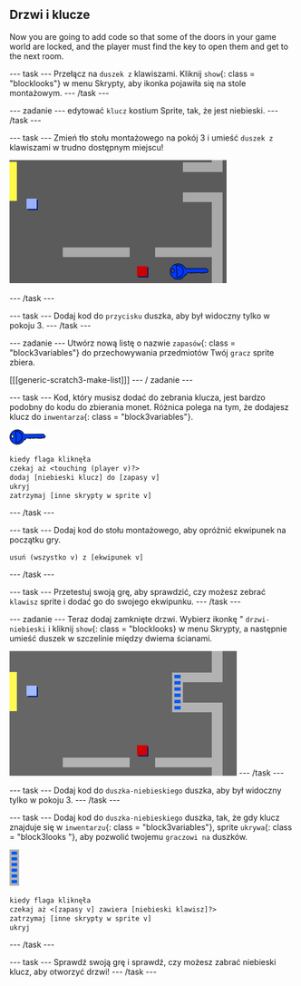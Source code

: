 ## Drzwi i klucze

Now you are going to add code so that some of the doors in your game world are locked, and the player must find the key to open them and get to the next room.

\--- task \--- Przełącz na `duszek z` klawiszami. Kliknij `show`{: class = "blocklooks"} w menu Skrypty, aby ikonka pojawiła się na stole montażowym. \--- /task \---

\--- zadanie \--- edytować `klucz` kostium Sprite, tak, że jest niebieski. \--- /task \---

\--- task \--- Zmień tło stołu montażowego na pokój 3 i umieść `duszek z` klawiszami w trudno dostępnym miejscu!

![zrzut ekranu](images/world-key.png)

\--- /task \---

\--- task \--- Dodaj kod do `przycisku` duszka, aby był widoczny tylko w pokoju 3. \--- /task \---

\--- zadanie \--- Utwórz nową listę o nazwie `zapasów`{: class = "block3variables"} do przechowywania przedmiotów Twój `gracz` sprite zbiera.

[[[generic-scratch3-make-list]]] \--- / zadanie \---

\--- task \--- Kod, który musisz dodać do zebrania klucza, jest bardzo podobny do kodu do zbierania monet. Różnica polega na tym, że dodajesz klucz do `inwentarza`{: class = "block3variables"}.

![klawisz](images/key.png)

```blocks3
kiedy flaga kliknęła
czekaj aż <touching (player v)?>
dodaj [niebieski klucz] do [zapasy v]
ukryj
zatrzymaj [inne skrypty w sprite v]
```

\--- /task \---

\--- task \--- Dodaj kod do stołu montażowego, aby opróżnić ekwipunek na początku gry.

```blocks3
usuń (wszystko v) z [ekwipunek v]
```

\--- /task \---

\--- task \--- Przetestuj swoją grę, aby sprawdzić, czy możesz zebrać `klawisz` sprite i dodać go do swojego ekwipunku. \--- /task \---

\--- zadanie \--- Teraz dodaj zamknięte drzwi. Wybierz ikonkę " `drzwi-niebieski` i kliknij `show`{: class = "blocklooks} w menu Skrypty, a następnie umieść duszek w szczelinie między dwiema ścianami.

![zrzut ekranu](images/world-door.png) \--- /task \---

\--- task \--- Dodaj kod do `duszka-niebieskiego` duszka, aby był widoczny tylko w pokoju 3. \--- /task \---

\--- task \--- Dodaj kod do `duszka-niebieskiego` duszka, tak, że gdy klucz znajduje się w `inwentarzu`{: class = "block3variables"}, sprite `ukrywa`{: class = "block3looks "}, aby pozwolić twojemu `graczowi na` duszków.

![drzwi](images/door.png)

```blocks3
kiedy flaga kliknęła
czekaj aż <[zapasy v] zawiera [niebieski klawisz]?>
zatrzymaj [inne skrypty w sprite v]
ukryj
```

\--- /task \---

\--- task \--- Sprawdź swoją grę i sprawdź, czy możesz zabrać niebieski klucz, aby otworzyć drzwi! \--- /task \---